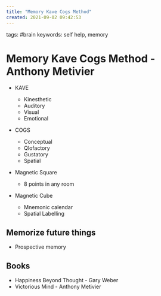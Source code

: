 ```yaml
---
title: "Memory Kave Cogs Method"
created: 2021-09-02 09:42:53
---
```


tags: #brain
keywords: self help, memory

# Memory Kave Cogs Method - Anthony Metivier

- KAVE
  - Kinesthetic
  - Auditory
  - Visual
  - Emotional
- COGS
  - Conceptual
  - Qlofactory
  - Gustatory
  - Spatial

- Magnetic Square
  - 8 points in any room
- Magnetic Cube
  - Mnemonic calendar
  - Spatial Labelling

## Memorize future things

- Prospective memory

## Books

- Happiness Beyond Thought - Gary Weber
- Victorious Mind - Anthony Metivier
